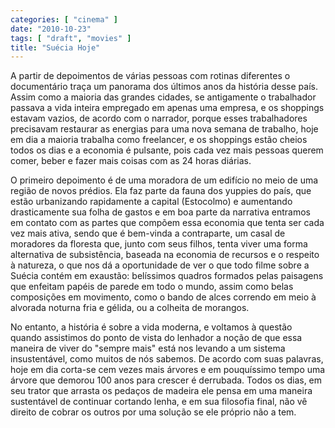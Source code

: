 ```yaml
---
categories: [ "cinema" ]
date: "2010-10-23"
tags: [ "draft", "movies" ]
title: "Suécia Hoje"
---
```

A partir de depoimentos de várias pessoas com rotinas diferentes o
documentário traça um panorama dos últimos anos da história desse
país. Assim como a maioria das grandes cidades, se antigamente o
trabalhador passava a vida inteira empregado em apenas uma empresa,
e os shoppings estavam vazios, de acordo com o narrador, porque esses
trabalhadores precisavam restaurar as energias para uma nova semana de
trabalho, hoje em dia a maioria trabalha como freelancer, e os shoppings
estão cheios todos os dias e a economia é pulsante, pois cada vez mais
pessoas querem comer, beber e fazer mais coisas com as 24 horas diárias.

O primeiro depoimento é de uma moradora de um edifício no meio de uma
região de novos prédios. Ela faz parte da fauna dos yuppies do país,
que estão urbanizando rapidamente a capital (Estocolmo) e aumentando
drasticamente sua folha de gastos e em boa parte da narrativa entramos
em contato com as partes que compõem essa economia que tenta ser
cada vez mais ativa, sendo que é bem-vinda a contraparte, um casal
de moradores da floresta que, junto com seus filhos, tenta viver uma
forma alternativa de subsistência, baseada na economia de recursos e
o respeito à natureza, o que nos dá a oportunidade de ver o que todo
filme sobre a Suécia contém em exaustão: belíssimos quadros formados
pelas paisagens que enfeitam papéis de parede em todo o mundo, assim
como belas composições em movimento, como o bando de alces correndo
em meio à alvorada noturna fria e gélida, ou a colheita de morangos.

No entanto, a história é sobre a vida moderna, e voltamos à questão
quando assistimos do ponto de vista do lenhador a noção de que
essa maneira de viver do "sempre mais" está nos levando a um sistema
insustentável, como muitos de nós sabemos. De acordo com suas palavras,
hoje em dia corta-se cem vezes mais árvores e em pouquíssimo tempo uma
árvore que demorou 100 anos para crescer é derrubada. Todos os dias,
em seu trator que arrasta os pedaços de madeira ele pensa em uma maneira
sustentável de continuar cortando lenha, e em sua filosofia final,
não vê direito de cobrar os outros por uma solução se ele próprio
não a tem.

